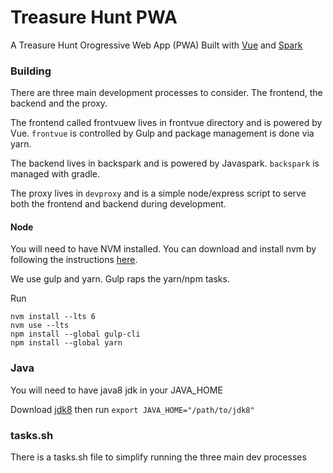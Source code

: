 # Treasure Hunt PWA
A Treasure Hunt Orogressive Web App (PWA) Built with [Vue](https://vuejs.org/) and [Spark](http://sparkjava.com/)


### Building

There are three main development processes to consider. 
The frontend, the backend and the proxy.

The frontend called frontvuew lives in frontvue directory and is powered by Vue. 
`frontvue` is controlled by Gulp and package management is done via yarn.

The backend lives in backspark and is powered by Javaspark. `backspark` is managed
with gradle.

The proxy lives in `devproxy` and is a simple node/express script to serve both the frontend and
backend during development. 

#### Node
You will need to have NVM installed. You can download and install nvm
 by following the instructions [here](https://github.com/creationix/nvm).

We use gulp and yarn. Gulp raps the yarn/npm tasks.

Run 

    nvm install --lts 6
    nvm use --lts
    npm install --global gulp-cli
    npm install --global yarn

### Java
You will need to have java8 jdk in your JAVA_HOME

Download [jdk8](http://www.oracle.com/technetwork/java/javase/downloads/jdk8-downloads-2133151.html) then run `export JAVA_HOME="/path/to/jdk8"`

### tasks.sh

There is a tasks.sh file to simplify running the three main dev processes
